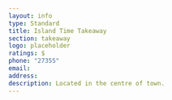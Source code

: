 ```yaml
---
layout: info
type: Standard
title: Island Time Takeaway
section: takeaway
logo: placeholder
ratings: $
phone: "27355"
email:
address:
description: Located in the centre of town.
---
```

